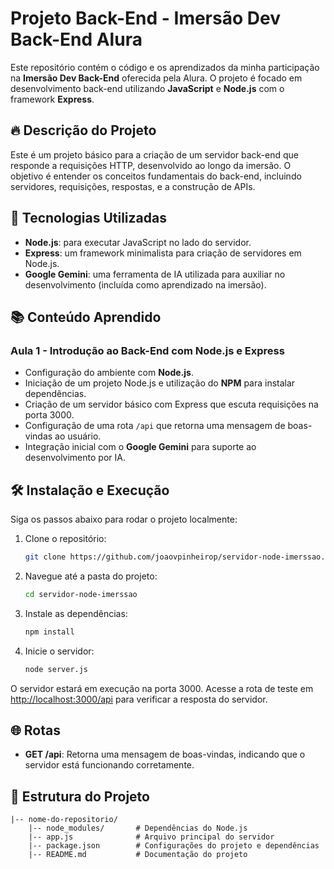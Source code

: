 # Projeto Back-End - Imersão Dev Back-End Alura

Este repositório contém o código e os aprendizados da minha participação na **Imersão Dev Back-End** oferecida pela Alura. O projeto é focado em desenvolvimento back-end utilizando **JavaScript** e **Node.js** com o framework **Express**.

## 🔥 Descrição do Projeto

Este é um projeto básico para a criação de um servidor back-end que responde a requisições HTTP, desenvolvido ao longo da imersão. O objetivo é entender os conceitos fundamentais do back-end, incluindo servidores, requisições, respostas, e a construção de APIs. 

## 🚀 Tecnologias Utilizadas

- **Node.js**: para executar JavaScript no lado do servidor.
- **Express**: um framework minimalista para criação de servidores em Node.js.
- **Google Gemini**: uma ferramenta de IA utilizada para auxiliar no desenvolvimento (incluída como aprendizado na imersão).

## 📚 Conteúdo Aprendido

### Aula 1 - Introdução ao Back-End com Node.js e Express
- Configuração do ambiente com **Node.js**.
- Iniciação de um projeto Node.js e utilização do **NPM** para instalar dependências.
- Criação de um servidor básico com Express que escuta requisições na porta 3000.
- Configuração de uma rota `/api` que retorna uma mensagem de boas-vindas ao usuário.
- Integração inicial com o **Google Gemini** para suporte ao desenvolvimento por IA.

## 🛠️ Instalação e Execução

Siga os passos abaixo para rodar o projeto localmente:

1. Clone o repositório:
   ```bash
   git clone https://github.com/joaovpinheirop/servidor-node-imerssao.git
   ```

2. Navegue até a pasta do projeto:
   ```bash
   cd servidor-node-imerssao
   ```

3. Instale as dependências:
   ```bash
   npm install
   ```

4. Inicie o servidor:
   ```bash
   node server.js
   ```

O servidor estará em execução na porta 3000. Acesse a rota de teste em [http://localhost:3000/api](http://localhost:3000/api) para verificar a resposta do servidor.

## 🌐 Rotas

- **GET /api**: Retorna uma mensagem de boas-vindas, indicando que o servidor está funcionando corretamente.

## 📝 Estrutura do Projeto

```
|-- nome-do-repositorio/
    |-- node_modules/       # Dependências do Node.js
    |-- app.js              # Arquivo principal do servidor
    |-- package.json        # Configurações do projeto e dependências
    |-- README.md           # Documentação do projeto
```


